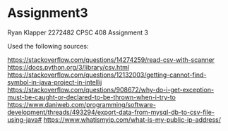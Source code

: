 # Assignment3
Ryan Klapper
2272482
CPSC 408
Assignment 3


Used the following sources:

https://stackoverflow.com/questions/14274259/read-csv-with-scanner
https://docs.python.org/3/library/csv.html
https://stackoverflow.com/questions/12132003/getting-cannot-find-symbol-in-java-project-in-intellij
https://stackoverflow.com/questions/908672/why-do-i-get-exception-must-be-caught-or-declared-to-be-thrown-when-i-try-to
https://www.daniweb.com/programming/software-development/threads/493294/export-data-from-mysql-db-to-csv-file-using-java#
https://www.whatismyip.com/what-is-my-public-ip-address/
